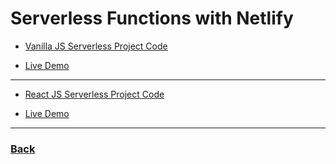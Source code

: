 # Serverless Functions with Netlify

- [Vanilla JS Serverless Project Code](./Serverless-Vanilla/)

- [Live Demo](https://serverless-application.netlify.app/)

---

- [React JS Serverless Project Code](./Serverless-React/)

- [Live Demo](https://serverless-react-application.netlify.app/)

---

### [Back](../readme.md)
